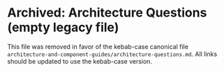 # Archived: Architecture Questions (empty legacy file)

This file was removed in favor of the kebab-case canonical file `architecture-and-component-guides/architecture-questions.md`. All links should be updated to use the kebab-case version.
